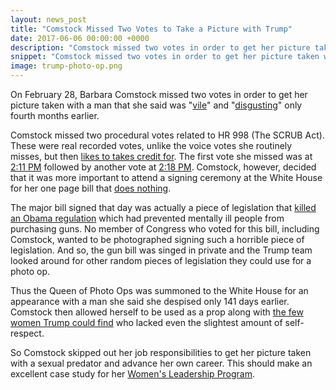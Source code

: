 ```yaml
---
layout: news_post
title: "Comstock Missed Two Votes to Take a Picture with Trump"
date: 2017-06-06 00:00:00 +0000
description: "Comstock missed two votes in order to get her picture taken with a man she called vile and disgusting."
snippet: "Comstock missed two votes in order to get her picture taken with a man she called vile and disgusting."
image: trump-photo-op.png
---
```


On February 28, Barbara Comstock missed two votes in order to get her picture taken with a man that she said was  "[vile](http://www.loudountimes.com/news/article/comstock_donald_trumps_comments_are_vile_and_disqualifying433)" and "[disgusting](http://loudounnow.com/2016/10/08/comstock-abandons-trump/)" only fourth months earlier.

Comstock missed two procedural votes related to HR 998 (The SCRUB Act). These were real recorded votes, unlike the voice votes she routinely misses, but then [likes to takes credit for](/comstock-takes-credit-for-a-bill-she-never-voted-for/). The first vote she missed was at [2:11 PM](http://clerk.house.gov/evs/2017/roll103.xml) followed by another vote at [2:18 PM](http://clerk.house.gov/evs/2017/roll104.xml). Comstock, however, decided that it was more important to attend a signing ceremony at the White House for her one page bill that [does nothing](/comstock-finally-passes-a-bill/).

The major bill signed that day was actually a piece of legislation that [killed an Obama regulation](https://www.usatoday.com/story/news/politics/2017/02/28/trump-sign-bill-blocking-obama-gun-rule/98484106/) which had prevented mentally ill people from purchasing guns. No member of Congress who voted for this bill, including Comstock, wanted to be photographed signing such a horrible piece of legislation. And so, the gun bill was singed in private and the Trump team looked around for other random pieces of legislation they could use for a photo op.

Thus the Queen of Photo Ops was summoned to the White House for an appearance with a man she said she despised only 141 days earlier. Comstock then allowed herself to be used as a prop along with [the few women Trump could find](https://www.whitehouse.gov/the-press-office/2017/02/28/remarks-president-trump-signing-hr-321-and-hr-255) who lacked even the slightest amount of self-respect.

So Comstock skipped out her job responsibilities to get her picture taken with a sexual predator and advance her own career. This should make an excellent case study for her [Women's Leadership Program](https://comstock.house.gov/media-center/in-the-news/mclean-patch-young-women-leadership-program-accepting-applications).

